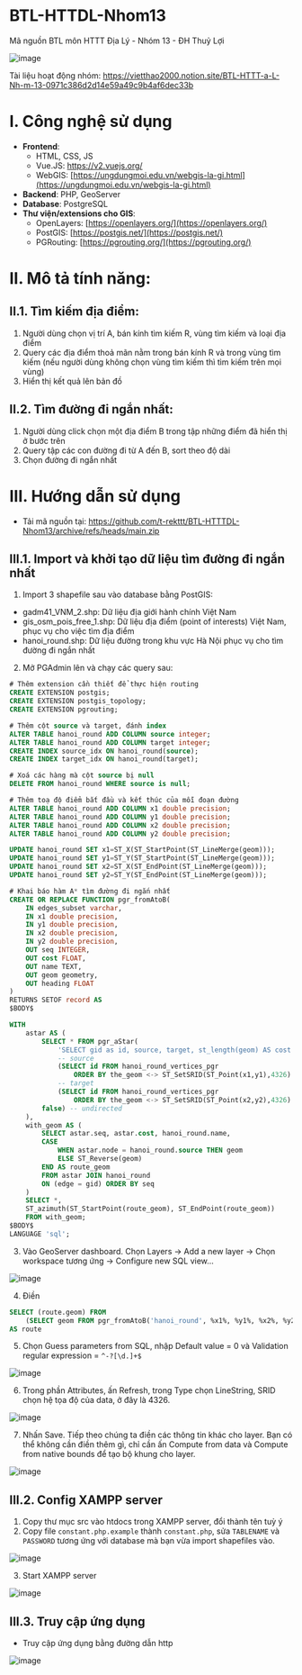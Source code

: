 # BTL-HTTDL-Nhom13
Mã nguồn BTL môn HTTT Địa Lý - Nhóm 13 - ĐH Thuỷ Lợi

![image](https://user-images.githubusercontent.com/9071846/199905889-6256399e-b7c4-4bae-892c-434afbf5b707.png)

Tài liệu hoạt động nhóm: https://vietthao2000.notion.site/BTL-HTTT-a-L-Nh-m-13-0971c386d2d14e59a49c9b4af6dec33b

# I. Công nghệ sử dụng
- **Frontend**:
    - HTML, CSS, JS
    - Vue.JS: https://v2.vuejs.org/
    - WebGIS: [https://ungdungmoi.edu.vn/webgis-la-gi.html](https://ungdungmoi.edu.vn/webgis-la-gi.html)
- **Backend**: PHP, GeoServer
- **Database**: PostgreSQL
- **Thư viện/extensions cho GIS**:
    - OpenLayers: [https://openlayers.org/](https://openlayers.org/)
    - PostGIS: [https://postgis.net/](https://postgis.net/)
    - PGRouting: [https://pgrouting.org/](https://pgrouting.org/)

# II. Mô tả tính năng:

## II.1. Tìm kiếm địa điểm:

1. Người dùng chọn vị trí A, bán kính tìm kiếm R, vùng tìm kiếm và loại địa điểm
2. Query các địa điểm thoả mãn nằm trong bán kính R và trong vùng tìm kiếm (nếu người dùng không chọn vùng tìm kiếm thì tìm kiếm trên mọi vùng)
3. Hiển thị kết quả lên bản đồ

## II.2. Tìm đường đi ngắn nhất:

1. Người dùng click chọn một địa điểm B trong tập những điểm đã hiển thị ở bước trên
2. Query tập các con đường đi từ A đến B, sort theo độ dài
3. Chọn đường đi ngắn nhất
   
# III. Hướng dẫn sử dụng
- Tải mã nguồn tại: https://github.com/t-rekttt/BTL-HTTTDL-Nhom13/archive/refs/heads/main.zip
## III.1. Import và khởi tạo dữ liệu tìm đường đi ngắn nhất
1. Import 3 shapefile sau vào database bằng PostGIS:
- gadm41_VNM_2.shp: Dữ liệu địa giới hành chính Việt Nam
- gis_osm_pois_free_1.shp: Dữ liệu địa điểm (point of interests) Việt Nam, phục vụ cho việc tìm địa điểm
- hanoi_round.shp: Dữ liệu đường trong khu vực Hà Nội phục vụ cho tìm đường đi ngắn nhất
2. Mở PGAdmin lên và chạy các query sau:
```SQL
# Thêm extension cần thiết để thực hiện routing
CREATE EXTENSION postgis;
CREATE EXTENSION postgis_topology;
CREATE EXTENSION pgrouting;

# Thêm cột source và target, đánh index
ALTER TABLE hanoi_round ADD COLUMN source integer;
ALTER TABLE hanoi_round ADD COLUMN target integer;
CREATE INDEX source_idx ON hanoi_round(source);
CREATE INDEX target_idx ON hanoi_round(target);

# Xoá các hàng mà cột source bị null
DELETE FROM hanoi_round WHERE source is null;

# Thêm toạ độ điểm bắt đầu và kết thúc của mỗi đoạn đường
ALTER TABLE hanoi_round ADD COLUMN x1 double precision;
ALTER TABLE hanoi_round ADD COLUMN y1 double precision;
ALTER TABLE hanoi_round ADD COLUMN x2 double precision;
ALTER TABLE hanoi_round ADD COLUMN y2 double precision;

UPDATE hanoi_round SET x1=ST_X(ST_StartPoint(ST_LineMerge(geom)));
UPDATE hanoi_round SET y1=ST_Y(ST_StartPoint(ST_LineMerge(geom)));
UPDATE hanoi_round SET x2=ST_X(ST_EndPoint(ST_LineMerge(geom)));
UPDATE hanoi_round SET y2=ST_Y(ST_EndPoint(ST_LineMerge(geom)));

# Khai báo hàm A* tìm đường đi ngắn nhất
CREATE OR REPLACE FUNCTION pgr_fromAtoB(
    IN edges_subset varchar,
    IN x1 double precision,
    IN y1 double precision,
    IN x2 double precision,
    IN y2 double precision,
    OUT seq INTEGER,
    OUT cost FLOAT,
    OUT name TEXT,
    OUT geom geometry,
    OUT heading FLOAT
)
RETURNS SETOF record AS
$BODY$

WITH
    astar AS (
        SELECT * FROM pgr_aStar(
            'SELECT gid as id, source, target, st_length(geom) AS cost FROM ' || $1,
            -- source
            (SELECT id FROM hanoi_round_vertices_pgr
                ORDER BY the_geom <-> ST_SetSRID(ST_Point(x1,y1),4326) LIMIT 1),
            -- target
            (SELECT id FROM hanoi_round_vertices_pgr
                ORDER BY the_geom <-> ST_SetSRID(ST_Point(x2,y2),4326) LIMIT 1),
        false) -- undirected
    ),
    with_geom AS (
        SELECT astar.seq, astar.cost, hanoi_round.name,
        CASE
            WHEN astar.node = hanoi_round.source THEN geom
            ELSE ST_Reverse(geom)
        END AS route_geom
        FROM astar JOIN hanoi_round
        ON (edge = gid) ORDER BY seq
    )
    SELECT *,
    ST_azimuth(ST_StartPoint(route_geom), ST_EndPoint(route_geom))
    FROM with_geom;
$BODY$
LANGUAGE 'sql';
```
3. Vào GeoServer dashboard. Chọn Layers -> Add a new layer -> Chọn workspace tương ứng -> Configure new SQL view...

![image](https://user-images.githubusercontent.com/9071846/199900129-d480aacb-b82b-4adc-b4cf-2da5a0d68dd1.png)

4. Điền
``` SQL
SELECT (route.geom) FROM 
    (SELECT geom FROM pgr_fromAtoB('hanoi_round', %x1%, %y1%, %x2%, %y2%) ORDER BY seq)
AS route
```

5. Chọn Guess parameters from SQL, nhập Default value = 0 và Validation regular expression = `^-?[\d.]+$`

![image](https://user-images.githubusercontent.com/9071846/199900600-bcbaf5ce-024f-43aa-b680-5f7f93c065bf.png)

6. Trong phần Attributes, ấn Refresh, trong Type chọn LineString, SRID chọn hệ tọa độ của data, ở đây là 4326.

![image](https://user-images.githubusercontent.com/9071846/199900893-2abef203-47ba-4a87-9f15-92c71709a350.png)

7. Nhấn Save. Tiếp theo chúng ta điền các thông tin khác cho layer. Bạn có thể không cần điền thêm gì, chỉ cần ấn Compute from data và Compute from native bounds để tạo bộ khung cho layer.

![image](https://user-images.githubusercontent.com/9071846/199901095-4a654e8a-2da4-4a05-bbcb-6afa532994e3.png)

## III.2. Config XAMPP server
1. Copy thư mục src vào htdocs trong XAMPP server, đổi thành tên tuỳ ý
2. Copy file `constant.php.example` thành `constant.php`, sửa `TABLENAME` và `PASSWORD` tương ứng với database mà bạn vừa import shapefiles vào.

![image](https://user-images.githubusercontent.com/9071846/199902463-4a97fd3e-cc63-43d4-ba6d-919e56068b59.png)

3. Start XAMPP server

![image](https://user-images.githubusercontent.com/9071846/199903082-b934397e-db4a-4493-a955-cf7e47e2958e.png)

## III.3. Truy cập ứng dụng
- Truy cập ứng dụng bằng đường dẫn http

![image](https://user-images.githubusercontent.com/9071846/199903194-ecf37798-62b0-4567-a3a8-26d385e92f54.png)
